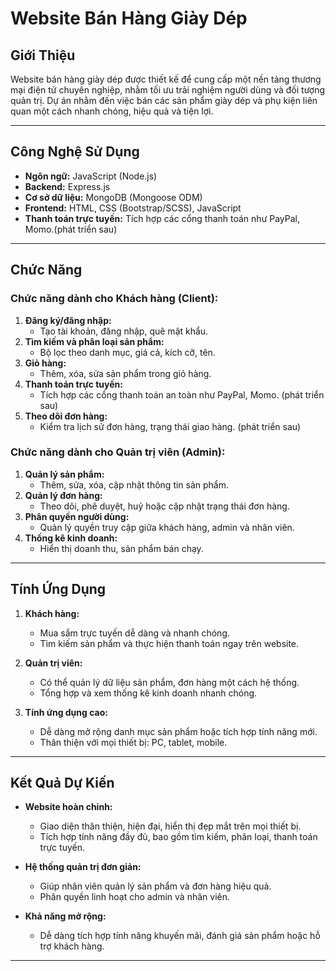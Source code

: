 # Website Bán Hàng Giày Dép

## **Giới Thiệu**
Website bán hàng giày dép được thiết kế để cung cấp một nền tảng thương mại điện tử chuyên nghiệp, nhằm tối ưu trải nghiệm người dùng và đối tượng quản trị. Dự án nhằm đến việc bán các sản phẩm giày dép và phụ kiện liên quan một cách nhanh chóng, hiệu quả và tiện lợi.

---

## **Công Nghệ Sử Dụng**
- **Ngôn ngữ:** JavaScript (Node.js)
- **Backend:** Express.js
- **Cơ sở dữ liệu:** MongoDB (Mongoose ODM)
- **Frontend:** HTML, CSS (Bootstrap/SCSS), JavaScript
- **Thanh toán trực tuyến:** Tích hợp các cổng thanh toán như PayPal, Momo.(phát triển sau)

---

## **Chức Năng**

### **Chức năng dành cho Khách hàng (Client):**
1. **Đăng ký/đăng nhập:**
   - Tạo tài khoản, đăng nhập, quê mật khẩu.
2. **Tìm kiếm và phân loại sản phẩm:**
   - Bộ lọc theo danh mục, giá cả, kích cỡ, tên.
3. **Giỏ hàng:**
   - Thêm, xóa, sửa sản phẩm trong giỏ hàng.
4. **Thanh toán trực tuyến:**
   - Tích hợp các cổng thanh toán an toàn như PayPal, Momo. (phát triển sau)
5. **Theo dõi đơn hàng:**
   - Kiểm tra lịch sử đơn hàng, trạng thái giao hàng. (phát triển sau)

### **Chức năng dành cho Quản trị viên (Admin):**
1. **Quản lý sản phẩm:**
   - Thêm, sửa, xóa, cập nhật thông tin sản phẩm.
2. **Quản lý đơn hàng:**
   - Theo dõi, phê duyệt, huỷ hoặc cập nhật trạng thái đơn hàng.
3. **Phân quyền người dùng:**
   - Quản lý quyền truy cập giữa khách hàng, admin và nhân viên.
4. **Thống kê kinh doanh:**
   - Hiển thị doanh thu, sản phẩm bán chạy.

---

## **Tính Ứng Dụng**
1. **Khách hàng:**
   - Mua sắm trực tuyến dễ dàng và nhanh chóng.
   - Tìm kiếm sản phẩm và thực hiện thanh toán ngay trên website.

2. **Quản trị viên:**
   - Có thể quản lý dữ liệu sản phẩm, đơn hàng một cách hệ thống.
   - Tổng hợp và xem thống kê kinh doanh nhanh chóng.

3. **Tính ứng dụng cao:**
   - Dễ dàng mở rộng danh mục sản phẩm hoặc tích hợp tính năng mới.
   - Thân thiện với mọi thiết bị: PC, tablet, mobile.

---

## **Kết Quả Dự Kiến**
- **Website hoàn chỉnh:**
  - Giao diện thân thiện, hiện đại, hiển thị đẹp mắt trên mọi thiết bị.
  - Tích hợp tính năng đầy đủ, bao gồm tìm kiếm, phân loại, thanh toán trực tuyến.

- **Hệ thống quản trị đơn giản:**
  - Giúp nhân viên quản lý sản phẩm và đơn hàng hiệu quả.
  - Phân quyền linh hoạt cho admin và nhân viên.

- **Khả năng mở rộng:**
  - Dễ dàng tích hợp tính năng khuyến mãi, đánh giá sản phẩm hoặc hỗ trợ khách hàng.

---


